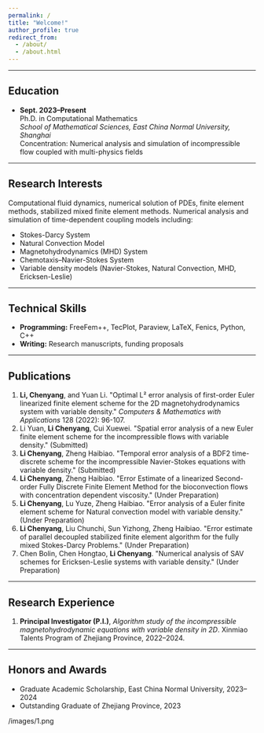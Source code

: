 ```yaml
---
permalink: /
title: "Welcome!"
author_profile: true
redirect_from: 
  - /about/
  - /about.html
---
```


---

## Education

- **Sept. 2023–Present**  
  Ph.D. in Computational Mathematics  
  *School of Mathematical Sciences, East China Normal University, Shanghai*  
  Concentration: Numerical analysis and simulation of incompressible flow coupled with multi-physics fields
  
---

## Research Interests

Computational fluid dynamics, numerical solution of PDEs, finite element methods, stabilized mixed finite element methods. Numerical analysis and simulation of time-dependent coupling models including:  
- Stokes-Darcy System  
- Natural Convection Model  
- Magnetohydrodynamics (MHD) System  
- Chemotaxis–Navier-Stokes System  
- Variable density models (Navier-Stokes, Natural Convection, MHD, Ericksen-Leslie)  

---

## Technical Skills

- **Programming:** FreeFem++, TecPlot, Paraview, LaTeX, Fenics, Python, C++
- **Writing:** Research manuscripts, funding proposals  

---

## Publications

1. **Li, Chenyang**, and Yuan Li. "Optimal L² error analysis of first-order Euler linearized finite element scheme for the 2D magnetohydrodynamics system with variable density." *Computers & Mathematics with Applications* 128 (2022): 96-107.  
2. Li Yuan, **Li Chenyang**, Cui Xuewei. "Spatial error analysis of a new Euler finite element scheme for the incompressible flows with variable density." (Submitted)  
3. **Li Chenyang**, Zheng Haibiao. "Temporal error analysis of a BDF2 time-discrete scheme for the incompressible Navier-Stokes equations with variable density." (Submitted)  
4. **Li Chenyang**, Zheng Haibiao. "Error Estimate of a linearized Second-order Fully Discrete Finite Element Method for the bioconvection flows with concentration dependent viscosity." (Under Preparation)  
5. **Li Chenyang**, Lu Yuze, Zheng Haibiao. "Error analysis of a Euler finite element scheme for Natural convection model with variable density." (Under Preparation)  
6. **Li Chenyang**, Liu Chunchi, Sun Yizhong, Zheng Haibiao. "Error estimate of parallel decoupled stabilized finite element algorithm for the fully mixed Stokes-Darcy Problems." (Under Preparation)  
7. Chen Bolin, Chen Hongtao, **Li Chenyang**. "Numerical analysis of SAV schemes for Ericksen-Leslie systems with variable density." (Under Preparation)  

---

## Research Experience

1. **Principal Investigator (P.I.)**, *Algorithm study of the incompressible magnetohydrodynamic equations with variable density in 2D*. Xinmiao Talents Program of Zhejiang Province, 2022–2024.
   
---

## Honors and Awards

- Graduate Academic Scholarship, East China Normal University, 2023–2024  
- Outstanding Graduate of Zhejiang Province, 2023

/images/1.png

